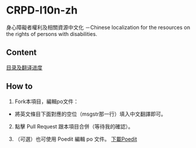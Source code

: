 # CRPD-l10n-zh
身心障礙者權利及相關資源中文化 －Chinese localization for the resources on the rights of persons with disabilities.

## Content
[目录及翻译进度](https://mdrights.github.io/beyond-psychiatry/crpd-l10n/)

## How to
1. Fork本項目，編輯po文件：
  - 將英文條目下面對應的空位（msgstr那一行）填入中文翻譯即可。
2. 點擊 Pull Request 跟本項目合併（等待我的確認）。
  
3. （可選）也可使用 Poedit 編輯 po 文件。 [下載Poedit](https://poedit.net/)
